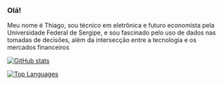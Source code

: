### Olá! 

Meu nome é Thiago, sou técnico em eletrônica e futuro economista pela Universidade Federal de Sergipe, e sou fascinado pelo uso de dados nas tomadas de decisões, além da intersecção entre a tecnologia e os mercados financeiros

[![GitHub stats](https://github-readme-stats.vercel.app/api?username=thcoelho&count_private=true&show_icons=true&theme=radical)](https://github.com/thcoelho/github-readme-stats)

[![Top Languages](https://github-readme-stats.vercel.app/api/top-langs/?username=thcoelho&layout=compact)](https://github.com/thcoelho/github-readme-stats)

